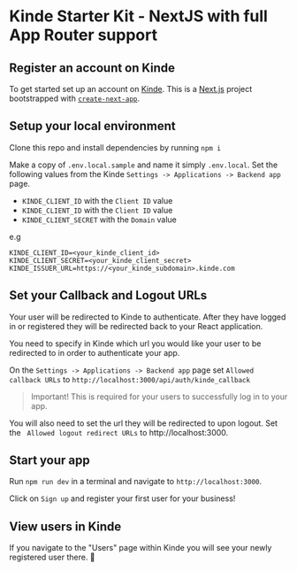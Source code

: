 # Kinde Starter Kit - NextJS with full App Router support

## Register an account on Kinde

To get started set up an account on [Kinde](https://app.kinde.com/register). This is a [Next.js](https://nextjs.org/) project bootstrapped with [`create-next-app`](https://github.com/vercel/next.js/tree/canary/packages/create-next-app).

## Setup your local environment

Clone this repo and install dependencies by running `npm i`

Make a copy of `.env.local.sample` and name it simply `.env.local`. Set the following values from the Kinde `Settings -> Applications -> Backend app` page.

- `KINDE_CLIENT_ID` with the `Client ID` value
- `KINDE_CLIENT_ID` with the `Client ID` value
- `KINDE_CLIENT_SECRET` with the `Domain` value

e.g

```
KINDE_CLIENT_ID=<your_kinde_client_id>
KINDE_CLIENT_SECRET=<your_kinde_client_secret>
KINDE_ISSUER_URL=https://<your_kinde_subdomain>.kinde.com
```

## Set your Callback and Logout URLs

Your user will be redirected to Kinde to authenticate. After they have logged in or registered they will be redirected back to your React application.

You need to specify in Kinde which url you would like your user to be redirected to in order to authenticate your app.

On the `Settings -> Applications -> Backend app` page set `Allowed callback URLs` to `http://localhost:3000/api/auth/kinde_callback`

> Important! This is required for your users to successfully log in to your app.

You will also need to set the url they will be redirected to upon logout. Set the ` Allowed logout redirect URLs` to http://localhost:3000.

## Start your app

Run `npm run dev` in a terminal and navigate to `http://localhost:3000`.

Click on `Sign up` and register your first user for your business!

## View users in Kinde

If you navigate to the "Users" page within Kinde you will see your newly registered user there. 🚀
